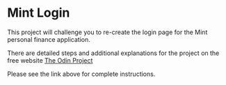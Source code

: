 # Mint Login

This project will challenge you to re-create the login page for the Mint personal finance application.

There are detailed steps and additional explanations for the project on the free website [The Odin Project](https://www.theodinproject.com/courses/html5-and-css3/lessons/html-forms "The Odin Project Forms Mockup Lesson")

Please see the link above for complete instructions.
